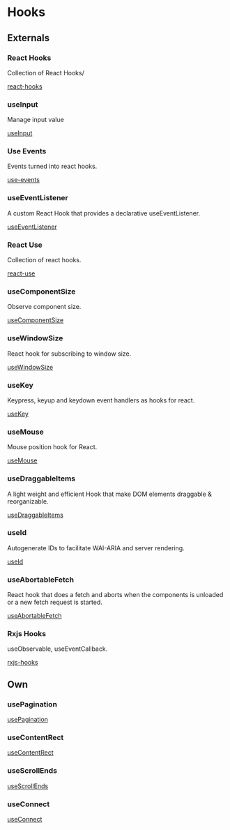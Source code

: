 # Hooks

## Externals

### React Hooks

Collection of React Hooks/

[react-hooks](https://nikgraf.github.io/react-hooks/)

### useInput

Manage input value

[useInput](https://github.com/rehooks/input-value)

### Use Events

Events turned into react hooks.

[use-events](https://github.com/sandiiarov/use-events)

### useEventListener

A custom React Hook that provides a declarative useEventListener.

[useEventListener](https://github.com/donavon/use-event-listener)

### React Use

Collection of react hooks.

[react-use](https://github.com/streamich/react-use)

### useComponentSize

Observe component size.

[useComponentSize](https://github.com/rehooks/component-size)

### useWindowSize

React hook for subscribing to window size.

[useWindowSize](https://github.com/rehooks/window-size)

### useKey

Keypress, keyup and keydown event handlers as hooks for react.

[useKey](https://github.com/imbhargav5/rooks/tree/master/packages/key)

### useMouse

Mouse position hook for React.

[useMouse](https://github.com/imbhargav5/rooks/tree/master/packages/mouse)

### useDraggableItems

A light weight and efficient Hook that make DOM elements draggable & reorganizable.

[useDraggableItems](https://github.com/timc1/react-drag-elements)

### useId

Autogenerate IDs to facilitate WAI-ARIA and server rendering.

[useId](https://www.npmjs.com/package/@reach/auto-id)

### useAbortableFetch

React hook that does a fetch and aborts when the components is unloaded or a new fetch request is started.

[useAbortableFetch](https://github.com/mauricedb/use-abortable-fetch)

### Rxjs Hooks

useObservable, useEventCallback.

[rxjs-hooks](https://github.com/LeetCode-OpenSource/rxjs-hooks)

## Own

### usePagination

[usePagination](./use-pagination/usePagination.js)

### useContentRect

[useContentRect](./use-content-rect/useContentRect.js)

### useScrollEnds

[useScrollEnds](./use-scroll-ends)

### useConnect

[useConnect](./use-connect)

